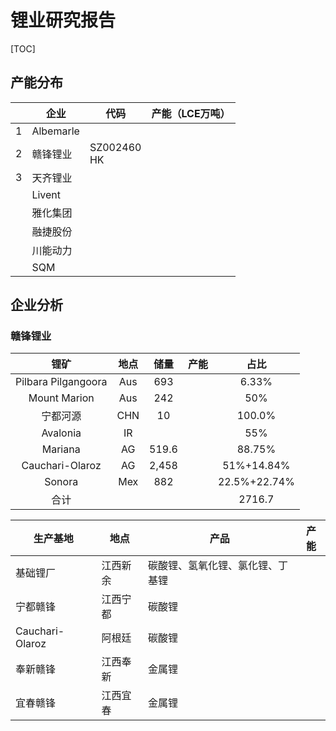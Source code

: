 # 锂业研究报告

[TOC]

## 产能分布

||企业|代码|产能（LCE万吨）|
|-|-|-|-|
|1|Albemarle||
|2|赣锋锂业|SZ002460<br>HK|
|3|天齐锂业||
||Livent|
||雅化集团|
||融捷股份|
||川能动力|
||SQM|

## 企业分析

### 赣锋锂业

|锂矿|地点|储量|产能|占比|
|:-:|:-:|:-:|:-:|:-:|
|Pilbara Pilgangoora|Aus|693||6.33%
|Mount Marion|Aus|242||50%
|宁都河源|CHN|10||100.0%
|Avalonia|IR|||55%
|Mariana|AG|519.6||88.75%
|Cauchari-Olaroz|AG|2,458||51%+14.84%
|Sonora|Mex|882||22.5%+22.74%
|合计||||2716.7|

|生产基地|地点|产品|产能|
|-|-|-|-|
|基础锂厂|江西新余|碳酸锂、氢氧化锂、氯化锂、丁基锂|
|宁都赣锋|江西宁都|碳酸锂|
|Cauchari-Olaroz|阿根廷|碳酸锂|
|奉新赣锋|江西奉新|金属锂
|宜春赣锋|江西宜春|金属锂|
